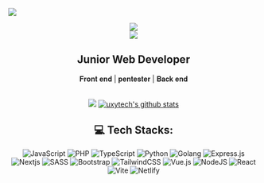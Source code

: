[![](https://img.shields.io/badge/profile-rdwandev-blue)](https://github.com/rdwandev)

<div align="center">
<a href="https://git.io/typing-svg">
<img src="https://readme-typing-svg.herokuapp.com/?font=ubuntu&size=23&duration=2000&pause=1000&color=F700E1&center=true&width=435&lines=Hello+brother+%E2%98%A3;Welcome+in+my+github;Lets+visit+my+repo;">
</a> 
</div>
<body>
  <center>
<div align="center">
  <img src="https://raw.githubusercontent.com/saadeghi/saadeghi/master/dino.gif"/>
   <h2>Junior Web Developer</h2>
  
   <p>𝐅𝐫𝐨𝐧𝐭 𝐞𝐧𝐝 | 𝐩𝐞𝐧𝐭𝐞𝐬𝐭𝐞𝐫 | 𝐁𝐚𝐜𝐤 𝐞𝐧𝐝</p>
    <br>
    <a align="left">
   <img src="https://lanyard.kyrie25.me/api/1167566154697560127"  />
  </a>
  <a href="https://github.com/uxytech" align="center"><img src="https://github-readme-stats.vercel.app/api?username=uxytech&hide_border=true&show_icons=true&theme=radical" alt="uxytech's github stats"></a>
  <br>


## 💻 Tech Stacks:
![JavaScript](https://img.shields.io/badge/javascript-%23323330.svg?style=flat-square&logo=javascript&logoColor=%23F7DF1E) 
![PHP](https://img.shields.io/badge/php-%23323330.svg?style=flat-square&logo=php&logoColor=%4980f6) 
![TypeScript](https://img.shields.io/badge/typescript-%23007ACC.svg?style=flat-square&logo=typescript&logoColor=white) 
![Python](https://img.shields.io/badge/python-3670A0?style=flat-square&logo=python&logoColor=ffd574)
![Golang](https://img.shields.io/badge/golang-%23323330.svg?style=flat-square&logo=go&logoColor=#07b9fa)
![Express.js](https://img.shields.io/badge/express.js-%23404d59.svg?style=flat-square&logo=express&logoColor=%2361DAFB) 
![Nextjs](https://img.shields.io/badge/nextjs-%2320232a.svg?style=flat-square&logo=vercel&logoColor=ffffff) 
![SASS](https://img.shields.io/badge/SASS-hotpink.svg?style=flat-square&logo=SASS&logoColor=white) 
![Bootstrap](https://img.shields.io/badge/bootstrap-%23563D7C.svg?style=flat-square&logo=bootstrap&logoColor=white) 
![TailwindCSS](https://img.shields.io/badge/tailwindcss-%2338B2AC.svg?style=flat-square&logo=tailwind-css&logoColor=white)
![Vue.js](https://img.shields.io/badge/vuejs-%2335495e.svg?style=flat-square&logo=vuedotjs&logoColor=%234FC08D)
![NodeJS](https://img.shields.io/badge/node.js-6DA55F?style=flat-square&logo=node.js&logoColor=white)
![React](https://img.shields.io/badge/react-%2320232a.svg?style=flat-square&logo=react&logoColor=%2361DAFB)
![Vite](https://img.shields.io/badge/vite-%23646CFF.svg?style=flat-square&logo=vite&logoColor=white)
![Netlify](https://img.shields.io/badge/netlify-%23000000.svg?style=flat-square&logo=netlify&logoColor=#00C7B7)

</div>
</div> 
</center>
</body>
